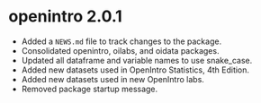 # openintro 2.0.1

* Added a `NEWS.md` file to track changes to the package.
* Consolidated openintro, oilabs, and oidata packages.
* Updated all dataframe and variable names to use snake_case.
* Added new datasets used in OpenIntro Statistics, 4th Edition.
* Added new datasets used in new OpenIntro labs.
* Removed package startup message.
